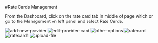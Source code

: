 #Rate Cards Management

From the Dashboard, click on the rate card tab in middle of page which or go to the Management on left panel and select Rate Cards.



<img src="https://raw.githubusercontent.com/digipigeon/connexcs-user-docs/master/img/add-new-provider.png" alt="add-new-provider"/>
<img src="https://raw.githubusercontent.com/digipigeon/connexcs-user-docs/master/img/edit-provider-card.png" alt="edit-provider-card"/>
<img src="https://raw.githubusercontent.com/digipigeon/connexcs-user-docs/master/img/other-options.png" alt="other-options"/>
<img src="https://raw.githubusercontent.com/digipigeon/connexcs-user-docs/master/img/ratecard.png" alt="ratecard"/>
<img src="https://raw.githubusercontent.com/digipigeon/connexcs-user-docs/master/img/ratecard1.png" alt="ratecard1"/>
<img src="https://raw.githubusercontent.com/digipigeon/connexcs-user-docs/master/img/upload-file.png" alt="upload-file"/>
